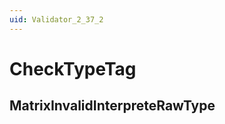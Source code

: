 ```yaml
---
uid: Validator_2_37_2
---
```


# CheckTypeTag

## MatrixInvalidInterpreteRawType

<!-- Description, Properties, ... sections are auto-generated. -->
<!-- REPLACE ME AUTO-GENERATION -->

<!-- Uncomment to add extra details -->
<!--### Details-->

<!-- Uncomment to add example code -->
<!--### Example code-->
